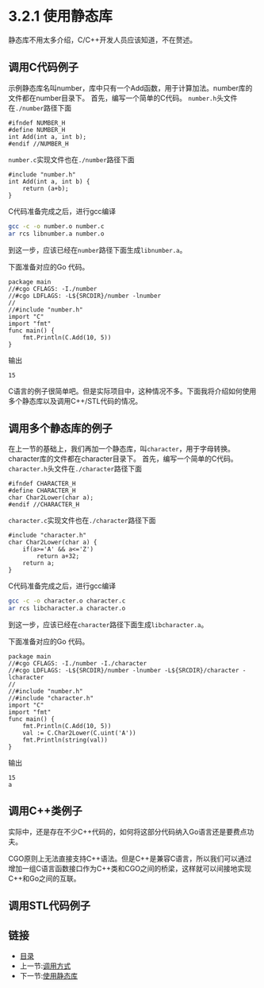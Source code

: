 # 3.2.1 使用静态库

静态库不用太多介绍，C/C++开发人员应该知道，不在赘述。

## 调用C代码例子

示例静态库名叫number，库中只有一个Add函数，用于计算加法。number库的文件都在number目录下。
首先，编写一个简单的C代码。
`number.h`头文件在`./number`路径下面

```code
#ifndef NUMBER_H
#define NUMBER_H
int Add(int a, int b);
#endif //NUMBER_H
```

`number.c`实现文件也在`./number`路径下面

```code
#include "number.h"
int Add(int a, int b) {
    return (a+b);
}
```

C代码准备完成之后，进行gcc编译

```bash
gcc -c -o number.o number.c
ar rcs libnumber.a number.o
```

到这一步，应该已经在`number`路径下面生成`libnumber.a`。

下面准备对应的Go 代码。

```code
package main
//#cgo CFLAGS: -I./number
//#cgo LDFLAGS: -L${SRCDIR}/number -lnumber
//
//#include "number.h"
import "C"
import "fmt"
func main() {
    fmt.Println(C.Add(10, 5))
}
```

输出

```text
15
```

C语言的例子很简单吧。但是实际项目中，这种情况不多。下面我将介绍如何使用多个静态库以及调用C++/STL代码的情况。

## 调用多个静态库的例子

在上一节的基础上，我们再加一个静态库，叫`character`，用于字母转换。character库的文件都在character目录下。
首先，编写一个简单的C代码。
`character.h`头文件在`./character`路径下面

```code
#ifndef CHARACTER_H
#define CHARACTER_H
char Char2Lower(char a);
#endif //CHARACTER_H
```

`character.c`实现文件也在`./character`路径下面

```code
#include "character.h"
char Char2Lower(char a) {
    if(a>='A' && a<='Z')
        return a+32;
    return a;
}
```

C代码准备完成之后，进行gcc编译

```bash
gcc -c -o character.o character.c
ar rcs libcharacter.a character.o
```

到这一步，应该已经在`character`路径下面生成`libcharacter.a`。

下面准备对应的Go 代码。

```code
package main
//#cgo CFLAGS: -I./number -I./character
//#cgo LDFLAGS: -L${SRCDIR}/number -lnumber -L${SRCDIR}/character -lcharacter
//
//#include "number.h"
//#include "character.h"
import "C"
import "fmt"
func main() {
    fmt.Println(C.Add(10, 5))
    val := C.Char2Lower(C.uint('A'))
    fmt.Println(string(val))
}
```

输出

```text
15
a
```

## 调用C++类例子

实际中，还是存在不少C++代码的，如何将这部分代码纳入Go语言还是要费点功夫。

CGO原则上无法直接支持C++语法。但是C++是兼容C语言，所以我们可以通过增加一组C语言函数接口作为C++类和CGO之间的桥梁，这样就可以间接地实现C++和Go之间的互联。

## 调用STL代码例子

## 链接

- [目录](directory.md)
- 上一节:[调用方式](03.2.md)
- 下一节:[使用静态库](03.2.2.md)
